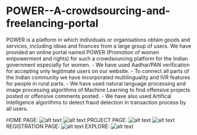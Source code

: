 # POWER--A-crowdsourcing-and-freelancing-portal
POWER is a platform in which individuals or organisations obtain goods and services, including ideas and finances from a large group of users. We have provided an online portal named POWER (Promotion of women empowerment and rights) for such a crowdsourcing platform for the Indian government especially for women. - We have used Aadhar/PAN verification for accepting only legitimate users on our website. - To connect all parts of the Indian community we have incorporated multilinguality and IVR features for people in rural parts. - We have used natural language processing and image processing algorithms of Machine Learning to find offensive projects posted or offensive comments posted. - We have also used Artifical Intelligence algorithms to detect fraud detection in transaction process by all users.

HOME PAGE:
![alt text](https://github.com/tanujbohra/POWER--A-crowdsourcing-and-freelancing-portal/blob/master/git_images/Screen%20Shot%202020-08-13%20at%2012.12.59%20PM.png)
![alt text](https://github.com/tanujbohra/POWER--A-crowdsourcing-and-freelancing-portal/blob/master/git_images/Screen%20Shot%202020-08-13%20at%2012.13.08%20PM.png)
PROJECT PAGE:
![alt text](https://github.com/tanujbohra/POWER--A-crowdsourcing-and-freelancing-portal/blob/master/git_images/Screen%20Shot%202020-08-13%20at%2012.13.18%20PM.png)
![alt text](https://github.com/tanujbohra/POWER--A-crowdsourcing-and-freelancing-portal/blob/master/git_images/Screen%20Shot%202020-08-13%20at%2012.13.25%20PM.png)
REGISTRATION PAGE: 
![alt text](https://github.com/tanujbohra/POWER--A-crowdsourcing-and-freelancing-portal/blob/master/git_images/Screen%20Shot%202020-08-13%20at%2012.13.47%20PM.png)
EXPLORE:
![alt text](https://github.com/tanujbohra/POWER--A-crowdsourcing-and-freelancing-portal/blob/master/git_images/Screen%20Shot%202020-08-13%20at%2012.41.10%20PM.png)
